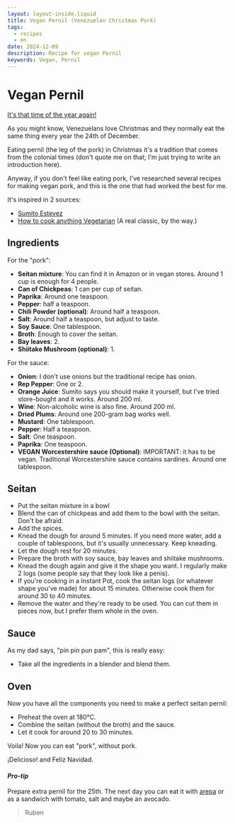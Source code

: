 ```yaml
---
layout: layout-inside.liquid
title: Vegan Pernil (Venezuelan Christmas Pork)
tags: 
  - recipes
  - en
date: 2024-12-09
description: Recipe for vegan Pernil
keywords: Vegan, Pernil
---
```


# Vegan Pernil

[It's that time of the year again!](https://open.spotify.com/intl-es/track/2BZUWYA2NcvrtWdStRn1KX)

As you might know, Venezuelans love Christmas and they normally eat the same thing every year the 24th of December. 

Eating pernil (the leg of the pork) in Christmas it's a tradition that comes from the colonial times (don't quote me on that; I'm just trying to write an introduction here).

Anyway, if you don't feel like eating pork, I've researched several recipes for making vegan pork, and this is the one that had worked the best for me.

It's inspired in 2 sources:
- [Sumito Estevez](https://noticias.com.ve/recetas/aprende-a-preparar-pernil-navideno-con-sumito-estevez/)
- [How to cook anything Vegetarian](https://bookshop.org/p/books/how-to-cook-everything-vegetarian-completely-revised-tenth-anniversary-edition-mark-bittman/11190098?ean=9781118455647) (A real classic, by the way.)

## Ingredients

For the "pork":
- **Seitan mixture**: You can find it in Amazon or in vegan stores. Around 1 cup is enough for 4 people.
- **Can of Chickpeas**: 1 can per cup of seitan.
- **Paprika**: Around one teaspoon.
- **Pepper**: half a teaspoon.
- **Chili Powder (optional)**: Around half a teaspoon. 
- **Salt**: Around half a teaspoon, but adjust to taste.
- **Soy Sauce**: One tablespoon.
- **Broth**: Enough to cover the seitan.
- **Bay leaves**: 2.
- **Shiitake Mushroom (optional)**: 1.

For the sauce:
- **Onion**: I don't use onions but the traditional recipe has onion.
- **Rep Pepper**: One or 2.
- **Orange Juice**: Sumito says you should make it yourself, but I've tried store-bought and it works. Around 200 ml.
- **Wine**: Non-alcoholic wine is also fine. Around 200 ml.
- **Dried Plums**: Around one 200-gram bag works well.
- **Mustard**: One tablespoon.
- **Pepper**: Half a teaspoon.
- **Salt**: One teaspoon.
- **Paprika**: One teaspoon.
- **VEGAN Worcestershire sauce (Optional)**: IMPORTANT: it has to be vegan. Traditional Worcestershire sauce contains sardines. Around one tablespoon.

## Seitan

- Put the seitan mixture in a bowl
- Blend the can of chickpeas and add them to the bowl with the seitan. Don't be afraid.
- Add the spices.
- Knead the dough for around 5 minutes. If you need more water, add a couple of tablespoons, but it's usually unnecessary. Keep kneading.
- Let the dough rest for 20 minutes.
- Prepare the broth with soy sauce, bay leaves and shiitake mushrooms.
- Knead the dough again and give it the shape you want. I regularly make 2 logs (some people say that they look like a penis).
- If you're cooking in a Instant Pot, cook the seitan logs (or whatever shape you've made) for about 15 minutes. Otherwise cook them for around 30 to 40 minutes.
- Remove the water and they're ready to be used. You can cut them in pieces now, but I prefer them whole in the oven.

## Sauce

As my dad says, "pin pin pun pam", this is really easy:
- Take all the ingredients in a blender and blend them.

## Oven

Now you have all the components you need to make a perfect seitan pernil:
- Preheat the oven at 180°C.
- Combine the seitan (without the broth) and the sauce.
- Let it cook for around 20 to 30 minutes.

Voila! Now you can eat "pork", without pork.

¡Delicioso! and Feliz Navidad.


#### _Pro-tip_

Prepare extra pernil for the 25th. The next day you can eat it with [arepa](https://en.wikipedia.org/wiki/Arepa) or as a sandwich with tomato, salt and maybe an avocado.


> Ruben
